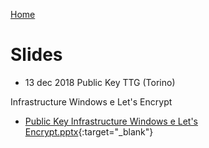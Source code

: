 [Home](/)
# Slides
 
* 13 dec 2018 Public Key TTG (Torino)

Infrastructure Windows e Let's Encrypt
* [Public Key Infrastructure Windows e Let's Encrypt.pptx](2018-12-TTG/Public%20Key%20Infrastructure%20Windows%20e%20Let's%20Encrypt.pptx){:target="_blank"}
